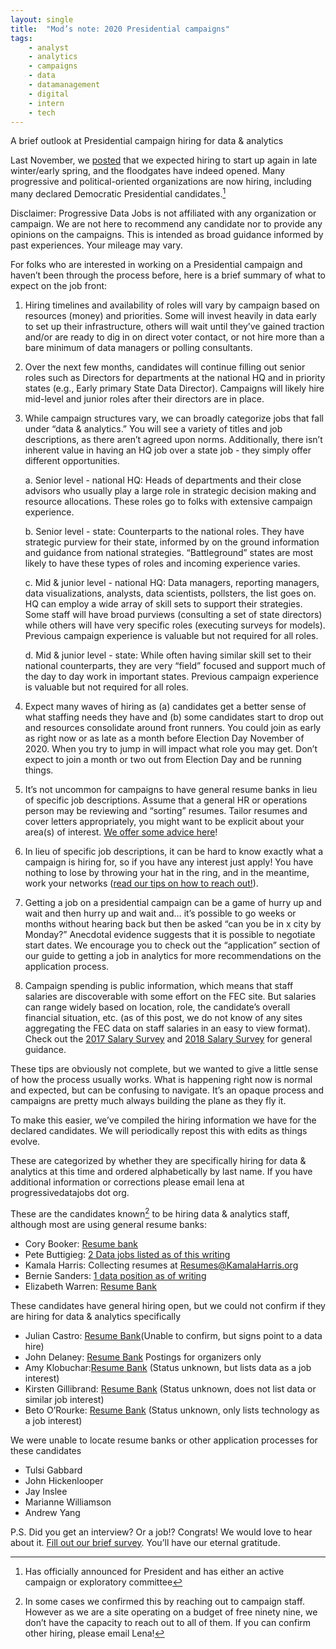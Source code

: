 ```yaml
---
layout: single
title:  "Mod’s note: 2020 Presidential campaigns"
tags: 
    - analyst
    - analytics
    - campaigns
    - data
    - datamanagement
    - digital
    - intern
    - tech
---
```


A brief outlook at Presidential campaign hiring for data & analytics


Last November, we [posted](https://www.progressivedatajobs.org/2018/10/22/jobsupdate/) that we expected hiring to start up again in late winter/early spring, and the floodgates have indeed opened. Many progressive and political-oriented organizations are now hiring, including many declared Democratic Presidential candidates.[^1]


Disclaimer: Progressive Data Jobs is not affiliated with any organization or campaign. We are not here to recommend any candidate nor to provide any opinions on the campaigns. This is intended as broad guidance informed by past experiences. Your mileage may vary.


For folks who are interested in working on a Presidential campaign and haven’t been through the process before, here is a brief summary of what to expect on the job front:
 
1. Hiring timelines and availability of roles will vary by campaign based on resources (money) and priorities. Some will invest heavily in data early to set up their infrastructure, others will wait until they’ve gained traction and/or are ready to dig in on direct voter contact, or not hire more than a bare minimum of data managers or polling consultants.


2. Over the next few months, candidates will continue filling out senior roles such as Directors for departments at the national HQ and in priority states (e.g., Early primary State Data Director). Campaigns will likely hire mid-level and junior roles after their directors are in place. 


3. While campaign structures vary, we can broadly categorize jobs that fall under “data & analytics.” You will see a variety of titles and job descriptions, as there aren’t agreed upon norms. Additionally, there isn’t inherent value in having an HQ job over a state job - they simply offer different opportunities. 

    a. Senior level - national HQ: Heads of departments and their close advisors who usually play a large role in strategic decision making and resource allocations. These roles go to folks with extensive campaign experience.

    b. Senior level - state: Counterparts to the national roles. They have strategic purview for their state, informed by on the ground information and guidance from national strategies. “Battleground” states are most likely to have these types of roles and incoming experience varies. 

    c. Mid & junior level - national HQ: Data managers, reporting managers, data visualizations, analysts, data scientists, pollsters, the list goes on. HQ can employ a wide array of skill sets to support their strategies. Some staff will have broad purviews (consulting a set of state directors) while others will have very specific roles (executing surveys for models). Previous campaign experience is valuable but not required for all roles. 
    
    d. Mid & junior level - state: While often having similar skill set to their national counterparts, they are very “field” focused and support much of the day to day work in important states. Previous campaign experience is valuable but not required for all roles. 
    
    
4. Expect many waves of hiring as (a) candidates get a better sense of what staffing needs they have and (b) some candidates start to drop out and resources consolidate around front runners. You could join as early as right now or as late as a month before Election Day November of 2020. When you try to jump in will impact what role you may get. Don’t expect to join a month or two out from Election Day and be running things.


5. It’s not uncommon for campaigns to have general resume banks in lieu of specific job descriptions. Assume that a general HR or operations person may be reviewing and “sorting” resumes. Tailor resumes and cover letters appropriately, you might want to be explicit about your area(s) of interest. [We offer some advice here](https://www.guide.progressivedatajobs.org/content/03_app_process.html)!


6. In lieu of specific job descriptions, it can be hard to know exactly what a campaign is hiring for, so if you have any interest just apply! You have nothing to lose by throwing your hat in the ring, and in the meantime, work your networks ([read our tips on how to reach out!](https://www.guide.progressivedatajobs.org/content/99_faq.html)).


7. Getting a job on a presidential campaign can be a game of hurry up and wait and then hurry up and wait and… it’s possible to go weeks or months without hearing back but then be asked “can you be in x city by Monday?” Anecdotal evidence suggests that it is possible to negotiate start dates. We encourage you to check out the “application” section of our guide to getting a job in analytics for more recommendations on the application process.


8. Campaign spending is public information, which means that staff salaries are discoverable with some effort on the FEC site. But salaries can range widely based on location, role, the candidate’s overall financial situation, etc. (as of this post, we do not know of any sites aggregating the FEC data on staff salaries in an easy to view format). Check out the [2017 Salary Survey](https://www.crackthecode.io/salary2017) and [2018 Salary Survey](https://www.crackthecode.io/salary2018) for general guidance.


These tips are obviously not complete, but we wanted to give a little sense of how the process usually works. What is happening right now is normal and expected, but can be confusing to navigate. It’s an opaque process and campaigns are pretty much always building the plane as they fly it.


To make this easier, we’ve compiled the hiring information we have for the declared candidates. We will periodically repost this with edits as things evolve.

These are categorized by whether they are specifically hiring for data & analytics at this time and ordered alphabetically by last name. If you have additional information or corrections please email lena at progressivedatajobs dot org.


These are the candidates known[^2] to be hiring data & analytics staff, although most are using general resume banks:

* Cory Booker: [Resume bank](https://corybooker.com/Jobs/) 
* Pete Buttigieg: [2 Data jobs listed as of this writing](https://jobs.lever.co/peteforamerica)
* Kamala Harris: Collecting resumes at Resumes@KamalaHarris.org
* Bernie Sanders: [1 data position as of writing](https://boards.greenhouse.io/bernie2020/jobs/4235650002) 
* Elizabeth Warren: [Resume Bank](https://boards.greenhouse.io/elizabethwarren/jobs/4154052002?gh_src=58ea02352)


These candidates have general hiring open, but we could not confirm if they are hiring for data & analytics specifically

* Julian Castro: [Resume Bank](https://action.julianforthefuture.com/page/s/join-team-julian )(Unable to confirm, but signs point to a data hire)
* John Delaney: [Resume Bank](https://www.johndelaney.com/jobs/) Postings for organizers only
* Amy Klobuchar:[Resume Bank]( https://amyklobuchar.com/jobs/) (Status unknown, but lists data as a job interest)
* Kirsten Gillibrand: [Resume Bank](https://kirstengillibrand.com/jobs/) (Status unknown, does not list data or similar job interest)
* Beto O’Rourke: [Resume Bank](https://boards.greenhouse.io/betoforamerica/jobs/4235236002) (Status unknown, only lists technology as a job interest)


We were unable to locate resume banks or other application processes for these candidates

* Tulsi Gabbard
* John Hickenlooper
* Jay Inslee
* Marianne Williamson
* Andrew Yang


P.S. Did you get an interview? Or a job!? Congrats! We would love to hear about it. [Fill out our brief survey](https://docs.google.com/forms/d/e/1FAIpQLSdHzjmG1CiAPcHb_UPOHkewAP0wqG765bR5yOdhxabgKkSRhQ/viewform?usp=sf_link). You’ll have our eternal gratitude.


[^1]: Has officially announced for President and has either an active campaign or exploratory committee


[^2]: In some cases we confirmed this by reaching out to campaign staff. However as we are a site operating on a budget of free ninety nine, we don’t have the capacity to reach out to all of them. If you can confirm other hiring, please email Lena!

